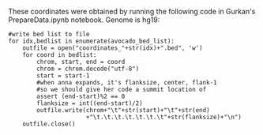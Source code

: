 These coordinates were obtained by running the following code
in Gurkan's PrepareData.ipynb notebook. Genome is hg19:

    #write bed list to file
    for idx,bedlist in enumerate(avocado_bed_list):
        outfile = open("coordinates_"+str(idx)+".bed", 'w')
        for coord in bedlist:
            chrom, start, end = coord
            chrom = chrom.decode("utf-8")
            start = start-1
            #when anna expands, it's flanksize, center, flank-1
            #so we should give her code a summit location of
            assert (end-start)%2 == 0
            flanksize = int((end-start)/2)
            outfile.write(chrom+"\t"+str(start)+"\t"+str(end)
                          +"\t.\t.\t.\t.\t.\t.\t"+str(flanksize)+"\n")
        outfile.close()
